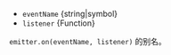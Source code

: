 <!-- YAML
added: v0.1.26
-->
- `eventName` {string|symbol}
- `listener` {Function}

`emitter.on(eventName, listener)` 的别名。

